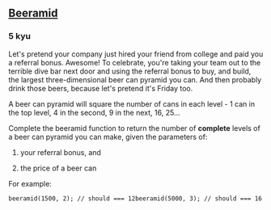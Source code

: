 <h2><a href=https://www.codewars.com/kata/51e04f6b544cf3f6550000c1/train/javascript target="_blank">Beeramid</a></h2><h3>5 kyu</h3><p>Let's pretend your company just hired your friend from college and paid you a referral bonus. Awesome! To celebrate, you're taking your team out to the terrible dive bar next door and using the referral bonus to buy, and build, the largest three-dimensional beer can pyramid you can. And then probably drink those beers, because let's pretend it's Friday too. </p><p>A beer can pyramid will square the number of cans in each level - 1 can in the top level, 4 in the second, 9 in the next, 16, 25... </p><p>Complete the beeramid function to return the number of <strong>complete</strong> levels of a beer can pyramid you can make, given the parameters of: </p><ol><li><p>your referral bonus, and</p></li><li><p>the price of a beer can</p></li></ol><p>For example:</p><pre><code class="language-javascript"><span class="cm-variable">beeramid</span>(<span class="cm-number">1500</span>, <span class="cm-number">2</span>); <span class="cm-comment">// should === 12</span><span class="cm-variable">beeramid</span>(<span class="cm-number">5000</span>, <span class="cm-number">3</span>); <span class="cm-comment">// should === 16</span></code></pre><pre style="display: none;"><code class="language-prolog"><span class="cm-atom">beeramid</span><span class="cm-paren">(</span><span class="cm-number">1500</span><span class="cm-paren">,</span><span class="cm-comment"> </span><span class="cm-number">2</span><span class="cm-paren">,</span><span class="cm-comment"> </span><span class="cm-number">12</span><span class="cm-paren">)</span><span class="cm-graphic">.</span><span class="cm-comment"> % 12 levels</span><span class="cm-atom">beeramid</span><span class="cm-paren">(</span><span class="cm-number">5000</span><span class="cm-paren">,</span><span class="cm-comment"> </span><span class="cm-number">3</span><span class="cm-paren">,</span><span class="cm-comment"> </span><span class="cm-number">16</span><span class="cm-paren">)</span><span class="cm-graphic">.</span><span class="cm-comment"> % 16 levels</span></code></pre>